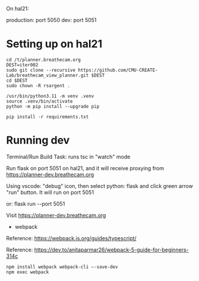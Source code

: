 On hal21:

production: port 5050
dev: port 5051

# Setting up on hal21

    cd /t/planner.breathecam.org
    DEST=iter002
    sudo git clone --recursive https://github.com/CMU-CREATE-Lab/breathecam_view_planner.git $DEST
    cd $DEST
    sudo chown -R rsargent .

    /usr/bin/python3.11 -m venv .venv
    source .venv/bin/activate
    python -m pip install --upgrade pip

    pip install -r requirements.txt



# Running dev

Terminal/Run Build Task:  runs tsc in "watch" mode

Run flask on port 5051 on hal21, and it will receive proxying from https://planner-dev.breathecam.org

Using vscode: "debug" icon, then select python: flask and click green arrow "run" button.  It will run on port 5051

or: flask run --port 5051

Visit https://planner-dev.breathecam.org






* webpack

Reference: https://webpack.js.org/guides/typescript/

Reference: https://dev.to/anitaparmar26/webpack-5-guide-for-beginners-314c

    npm install webpack webpack-cli –-save-dev
    npm exec webpack
